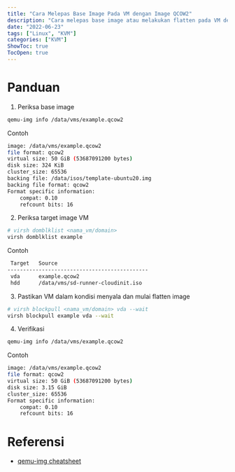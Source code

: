 ```yaml
---
title: "Cara Melepas Base Image Pada VM dengan Image QCOW2"
description: "Cara melepas base image atau melakukan flatten pada VM dengan image QCOW2"
date: "2022-06-23"
tags: ["Linux", "KVM"]
categories: ["KVM"]
ShowToc: true
TocOpen: true
---
```


# Panduan
1. Periksa base image
```bash
qemu-img info /data/vms/example.qcow2
```

Contoh
```bash
image: /data/vms/example.qcow2
file format: qcow2
virtual size: 50 GiB (53687091200 bytes)
disk size: 324 KiB
cluster_size: 65536
backing file: /data/isos/template-ubuntu20.img
backing file format: qcow2
Format specific information:
    compat: 0.10
    refcount bits: 16
```

2. Periksa target image VM
```bash
# virsh domblklist <nama_vm/domain>
virsh domblklist example
```

Contoh
```bash
 Target   Source
---------------------------------------------
 vda      example.qcow2
 hdd      /data/vms/sd-runner-cloudinit.iso
```

3. Pastikan VM dalam kondisi menyala dan mulai flatten image
```bash
# virsh blockpull <nama_vm/domain> vda --wait
virsh blockpull example vda --wait
```

4. Verifikasi
```bash
qemu-img info /data/vms/example.qcow2
```

Contoh
```bash
image: /data/vms/example.qcow2
file format: qcow2
virtual size: 50 GiB (53687091200 bytes)
disk size: 3.15 GiB
cluster_size: 65536
Format specific information:
    compat: 0.10
    refcount bits: 16
```

# Referensi
- [qemu-img cheatsheet](https://blog.programster.org/qemu-img-cheatsheet)